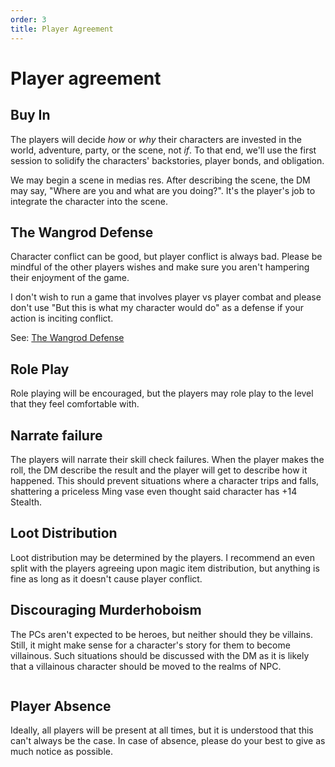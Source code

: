 ```yaml
---
order: 3
title: Player Agreement
---
```


# Player agreement

## Buy In

The players will decide *how* or *why* their characters are invested in the world, adventure, party, or the scene, not *if*. To that end, we'll use the first session to solidify the characters' backstories, player bonds, and obligation.

We may begin a scene in medias res. After describing the scene, the DM may say, "Where are you and what are you doing?". It's the player's job to integrate the character into the scene.

## The Wangrod Defense

Character conflict can be good, but player conflict is always bad. Please be mindful of the other players wishes and make sure you aren't hampering their enjoyment of the game.

I don't wish to run a game that involves player vs player combat and please don't use "But this is what my character would do" as a defense if your action is inciting conflict.

See: [The Wangrod Defense](https://www.youtube.com/watch?v=JoYR3eCFqoA)

## Role Play

Role playing will be encouraged, but the players may role play to the level that they feel comfortable with.

## Narrate failure

The players will narrate their skill check failures. When the player makes the roll, the DM describe the result and the player will get to describe how it happened. This should prevent situations where a character trips and falls, shattering a priceless Ming vase even thought said character has +14 Stealth.

## Loot Distribution

Loot distribution may be determined by the players. I recommend an even split with the players agreeing upon magic item distribution, but anything is fine as long as it doesn't cause player conflict.

## Discouraging Murderhoboism

The PCs aren't expected to be heroes, but neither should they be villains. Still, it might make sense for a character's story for them to become villainous. Such situations should be discussed with the DM as it is likely that a villainous character should be moved to the realms of NPC.

```
```

## Player Absence

Ideally, all players will be present at all times, but it is understood that this can't always be the case. In case of absence, please do your best to give as much notice as possible.
